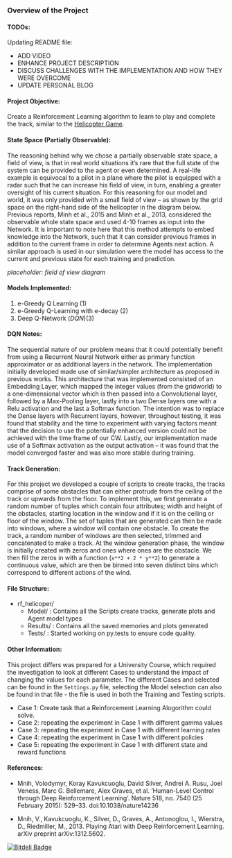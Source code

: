 ### Overview of the Project

#### TODOs:

Updating README file:

* ADD VIDEO
* ENHANCE PROJECT DESCRIPTION
* DISCUSS CHALLENGES WITH THE IMPLEMENTATION AND HOW THEY WERE OVERCOME
* UPDATE PERSONAL BLOG

#### Project Objective:

Create a Reinforcement Learning algorithm to learn to play and complete the track, similar to the [Helicopter Game](http://www.helicoptergame.net/).

#### State Space (Partially Observable):

The reasoning behind why we chose a partially observable state space, a field of view, is that in real world situations it’s rare that the full state of the system can be provided to the agent or even determined. A real-life example is equivocal to a pilot in a plane where the pilot is equipped with a radar such that he can increase his field of view, in turn, enabling a greater oversight of his current situation. For this reasoning for our model and world, it was only provided with a small field of view – as shown by the grid space on the right-hand side of the helicopter in the diagram below. Previous reports, Minh et al., 2015 and Minh et al., 2013, considered the observable whole state space and used 4-10 frames as input into the Network. It is important to note here that this method attempts to embed knowledge into the Network, such that it can consider previous frames in addition to the current frame in order to determine Agents next action. A similar approach is used in our simulation were the model has access to the current and previous state for each training and prediction.

*placeholder: field of view diagram*

#### Models Implemented:

1. e-Greedy Q Learning (1)
2. e-Greedy Q-Learning with e-decay (2)
3. Deep Q-Network (*DQN*)(3)

#### DQN Notes:

The sequential nature of our problem means that it could potentially benefit from using a Recurrent Neural Network either as primary function approximator or as additional layers in the network. The implementation initially developed made use of similar/simpler architecture as proposed in previous works. This architecture that was implemented consisted of an Embedding Layer, which mapped the integer values (from the gridworld) to a one-dimensional vector which is then passed into a Convolutional layer, followed by a Max-Pooling layer, lastly into a two Dense layers one with a Relu activation and the last a Softmax function. The intention was to replace the Dense layers with Recurrent layers, however, throughout testing, it was found that stability and the time to experiment with varying factors meant that the decision to use the potentially enhanced version could not be achieved with the time frame of our CW. Lastly, our implementation made use of a Softmax activation as the output activation – it was found that the model converged faster and was also more stable during training.

#### Track Generation:

For this project we developed a couple of scripts to create tracks, the tracks comprise of some obstacles that can either protrude from the ceiling of the track or upwards from the floor. To implement this, we first generate a random number of tuples which contain four attributes; width and height of the obstacles, starting location in the window and if it is on the ceiling or floor of the window. The set of tuples that are generated can then be made into windows, where a window will contain one obstacle. To create the track, a random number of windows are then selected, trimmed and concatenated to make a track. At the window generation phase, the window is initially created with zeros and ones where ones are the obstacle. We then fill the zeros in with a function (```x**2 + 2 * y**2```) to generate a continuous value, which are then be binned into seven distinct bins which correspond to different actions of the wind.

#### File Structure:

- rf_helicoper/
  - Model/ : Contains all the Scripts create tracks, generate plots and Agent model types
  - Results/ : Contains all the saved memories and plots generated
  - Tests/ : Started working on py.tests to ensure code quality.

#### Other Information:

This project differs was prepared for a University Course, which required the investigation to look at different Cases to understand the impact of changing the values for each parameter. The different Cases and selected can be found in the ```Settings.py``` file, selecting the Model selection can also be found in that file - the file is used in both the Training and Testing scripts.

* Case 1: Create task that a Reinforcement Learning Alogorithm could solve. 
* Case 2: repeating the experiment in Case 1 with different gamma values
* Case 3: repeating the experiment in Case 1 with different learning rates
* Case 4: repeating the experiment in Case 1 with different policies
* Case 5: repeating the experiment in Case 1 with different state and reward functions

#### References:

* Mnih, Volodymyr, Koray Kavukcuoglu, David Silver, Andrei A. Rusu, Joel Veness, Marc G. Bellemare, Alex Graves, et al. ‘Human-Level Control through Deep Reinforcement Learning’. Nature 518, no. 7540 (25 February 2015): 529–33. doi:10.1038/nature14236

* Mnih, V., Kavukcuoglu, K., Silver, D., Graves, A., Antonoglou, I., Wierstra, D., Riedmiller, M., 2013. Playing Atari with Deep Reinforcement Learning. arXiv preprint arXiv:1312.5602.



[![Bitdeli Badge](https://d2weczhvl823v0.cloudfront.net/dandxy89/rf_helicopter/trend.png)](https://bitdeli.com/free "Bitdeli Badge")

